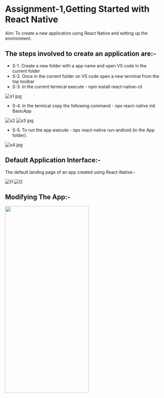 # Assignment-1,Getting Started with React Native
Aim: To create a new application using React Native and setting up the environment.

## The steps involved to create an application are:-
- S-1. Create a new folder with a app name and open VS code in the current folder
- S-2. Once in the current folder on VS code open a new terminal from the top toolbar
- S-3. In the current termical execute - npm install react-native-cli

![s1 jpg](https://user-images.githubusercontent.com/68025181/124105734-274e2080-da81-11eb-82ce-08bae3ad152f.png)

- S-4. In the termical copy the following command - npx react-native init BasicApp

![s2](https://user-images.githubusercontent.com/68025181/124105922-55336500-da81-11eb-8280-0ef41e8e51ac.png)
![s3 jpg](https://user-images.githubusercontent.com/68025181/124105937-59f81900-da81-11eb-9639-569901330e50.png)

- S-5. To run the app execute - npx react-native run-android (in the App folder).

![s4 jpg](https://user-images.githubusercontent.com/68025181/124106302-b5c2a200-da81-11eb-9ae6-7b70a7cc9182.png)
 
## Default Application Interface:-

The default landing page of an app created using React-Native:-

![l1](https://user-images.githubusercontent.com/68025181/124115501-7f8a2000-da8b-11eb-8645-8b7e977daa74.jpeg)
![l2](https://user-images.githubusercontent.com/68025181/124115518-84e76a80-da8b-11eb-92d0-f5ad3d5063ae.jpeg)

## Modifying The App:-

<img src="https://user-images.githubusercontent.com/68025181/124115577-99c3fe00-da8b-11eb-9cd5-2f16158d231b.jpeg" width="273" height="607">
